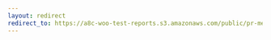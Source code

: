 ```yaml
---
layout: redirect
redirect_to: https://a8c-woo-test-reports.s3.amazonaws.com/public/pr-merge/41171/e2e/index.html
---
```

